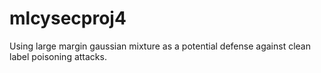 # mlcysecproj4
Using large margin gaussian mixture as a potential defense against clean label poisoning attacks.